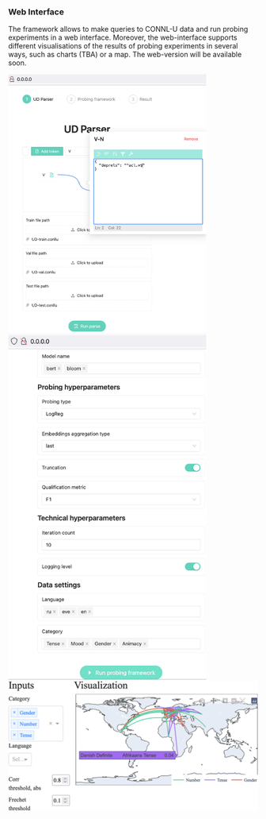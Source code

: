 ### Web Interface

The framework allows to make queries to CONNL-U data and run probing experiments in a web interface. Moreover, the web-interface supports different visualisations of the results of probing experiments in several ways, such as charts (TBA) or a map. The web-version will be available soon.

<img src="img/page1.jpg" width=400px/>
<img src="img/page2.jpg" width=400px/>
<img src="img/gui_2.png" width=800px/>